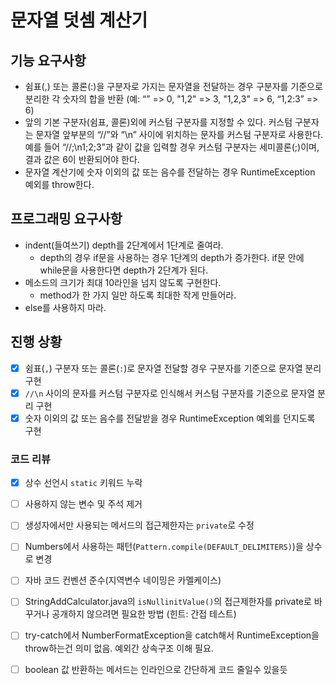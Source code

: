# 문자열 덧셈 계산기

## 기능 요구사항

- 쉼표(,) 또는 콜론(:)을 구분자로 가지는 문자열을 전달하는 경우 구분자를 기준으로 분리한 각 숫자의 합을 반환 (예: “” => 0, "1,2" => 3, "1,2,3" => 6, “1,2:3” => 6)
- 앞의 기본 구분자(쉼표, 콜론)외에 커스텀 구분자를 지정할 수 있다. 커스텀 구분자는 문자열 앞부분의 “//”와 “\n”  사이에 위치하는 문자를 커스텀 구분자로 사용한다. 예를 들어 “//;\n1;2;3”과 같이 값을 입력할 경우 커스텀 구분자는  세미콜론(;)이며, 결과 값은 6이 반환되어야 한다.
- 문자열 계산기에 숫자 이외의 값 또는 음수를 전달하는 경우 RuntimeException 예외를 throw한다.

## 프로그래밍 요구사항

- indent(들여쓰기) depth를 2단계에서 1단계로 줄여라.
  - depth의 경우 if문을 사용하는 경우 1단계의 depth가 증가한다. if문 안에 while문을 사용한다면 depth가 2단계가 된다.
- 메소드의 크기가 최대 10라인을 넘지 않도록 구현한다.
  - method가 한 가지 일만 하도록 최대한 작게 만들어라.
- else를 사용하지 마라.

## 진행 상황

- [x] 쉼표(`,`) 구분자 또는 콜론(`:`)로 문자열 전달할 경우 구분자를 기준으로 문자열 분리 구현
- [x] `//\n` 사이의 문자를 커스텀 구분자로 인식해서 커스텀 구분자를 기준으로 문자열 분리 구현
- [x] 숫자 이외의 값 또는 음수를 전달받을 경우 RuntimeException 예외를 던지도록 구현

### 코드 리뷰

- [x] 상수 선언시 `static` 키워드 누락
- [ ]  사용하지 않는 변수 및 주석 제거
- [ ] 생성자에서만 사용되는 메서드의 접근제한자는 `private`로 수정
- [ ] Numbers에서 사용하는 패턴(`Pattern.compile(DEFAULT_DELIMITERS)`)을 상수로 변경
- [ ] 자바 코드 컨벤션 준수(지역변수 네이밍은 카멜케이스)
- [ ] StringAddCalculator.java의 `isNullinitValue()`의 접근제한자를 private로 바꾸거나 공개하지 않으려면 필요한 방법 (힌트: 간접 테스트)
- [ ] try-catch에서 NumberFormatException을 catch해서 RuntimeException을 throw하는건 의미 없음. 예외간 상속구조 이해 필요.
- [ ] boolean 값 반환하는 메서드는 인라인으로 간단하게 코드 줄일수 있을듯


